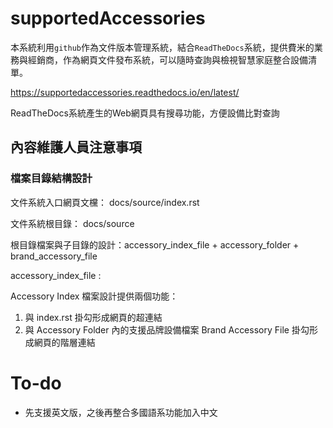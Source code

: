 # supportedAccessories

本系統利用`github`作為文件版本管理系統，結合`ReadTheDocs`系統，提供費米的業務與經銷商，作為網頁文件發布系統，可以隨時查詢與檢視智慧家庭整合設備清單。

https://supportedaccessories.readthedocs.io/en/latest/

ReadTheDocs系統產生的Web網頁具有搜尋功能，方便設備比對查詢

## 內容維護人員注意事項

### 檔案目錄結構設計

文件系統入口網頁文欓： docs/source/index.rst

文件系統根目錄： docs/source

根目錄檔案與子目錄的設計：accessory_index_file + accessory_folder + brand_accessory_file

accessory_index_file : 

Accessory Index 檔案設計提供兩個功能：

1. 與 index.rst 掛勾形成網頁的超連結
2. 與 Accessory Folder 內的支援品牌設備檔案 Brand Accessory File 掛勾形成網頁的階層連結


# To-do

- 先支援英文版，之後再整合多國語系功能加入中文
